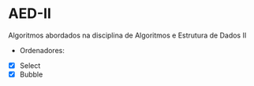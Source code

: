 # AED-II
Algoritmos abordados na disciplina de Algoritmos e Estrutura de Dados II
- Ordenadores:
- [X] Select
- [X] Bubble
